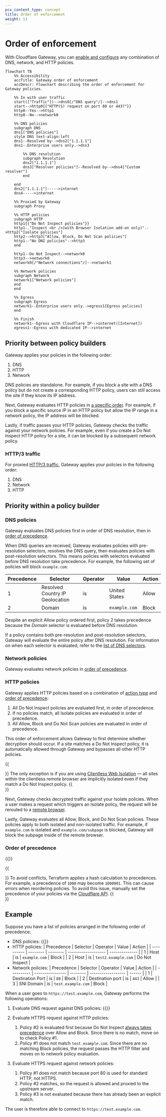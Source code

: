 ```yaml
---
pcx_content_type: concept
title: Order of enforcement
weight: 11
---
```


# Order of enforcement

With Cloudflare Gateway, you can [enable and configure](/cloudflare-one/policies/gateway/initial-setup/) any combination of DNS, network, and HTTP policies.

```mermaid
flowchart TB
    %% Accessibility
    accTitle: Gateway order of enforcement
    accDescr: Flowchart describing the order of enforcement for Gateway policies.

    %% In with user traffic
    start(["Traffic"])-->dns0[/"DNS query"/]-->dns1
    start-->http0{{"HTTP(S) request on port 80 or 443?"}}
    http0--Yes-->http1
    http0--No-->network0

    %% DNS policies
    subgraph DNS
    dns1["DNS policies"]
    style DNS text-align:left
    dns1--Resolved by-->dns2["1.1.1.1"]
    dns1-.Enterprise users only.->dns3

        %% DNS resolution
        subgraph Resolution
        dns2["1.1.1.1"]
        dns3["Resolver policies"]--Resolved by-->dns4["Custom resolver"]
        end

    end
    dns2["1.1.1.1"]----->internet
    dns4----->internet

    %% Proxied by Gateway
    subgraph Proxy

    %% HTTP policies
    subgraph HTTP
    http1{{"Do Not Inspect policies"}}
    http1-."Inspect <br />(with Browser Isolation add-on only)".->http2["Isolate policies"]
    http2-->http3["Allow, Block, Do Not Scan policies"]
    http1--"No DNI policies"-->http3
    end

    http1--Do Not Inspect-->network0
    http3-->network0
    network0[/"Network connections"/]-->network1

    %% Network policies
    subgraph Network
    network1["Network policies"]
    end
    end

    %% Egress
    subgraph Egress
    network1-.Enterprise users only.->egress1[Egress policies]
    end

    %% Finish
    network1--Egress with Cloudflare IP-->internet([Internet])
    egress1--Egress with dedicated IP-->internet
```

## Priority between policy builders

Gateway applies your policies in the following order:

1. DNS
2. HTTP
3. Network

DNS policies are standalone. For example, if you block a site with a DNS policy but do not create a corresponding HTTP policy, users can still access the site if they know its IP address.

Next, Gateway evaluates HTTP policies in [a specific order](#http-policies). For example, if you block a specific source IP in an HTTP policy but allow the IP range in a network policy, the IP address will be blocked.

Lastly, if traffic passes your HTTP policies, Gateway checks the traffic against your network policies. For example, even if you create a Do Not Inspect HTTP policy for a site, it can be blocked by a subsequent network policy.

### HTTP/3 traffic

For proxied [HTTP/3 traffic](/cloudflare-one/policies/gateway/http-policies/http3/), Gateway applies your policies in the following order:

1. DNS
2. Network
3. HTTP

## Priority within a policy builder

### DNS policies

Gateway evaluates DNS policies first in order of DNS resolution, then in [order of precedence](#order-of-precedence).

When DNS queries are received, Gateway evaluates policies with pre-resolution selectors, resolves the DNS query, then evaluates policies with post-resolution selectors. This means policies with selectors evaluated before DNS resolution take precedence. For example, the following set of policies will block `example.com`:

| Precedence | Selector                        | Operator | Value         | Action |
| ---------- | ------------------------------- | -------- | ------------- | ------ |
| 1          | Resolved Country IP Geolocation | is       | United States | Allow  |
| 2          | Domain                          | is       | `example.com` | Block  |

Despite an explicit Allow policy ordered first, policy 2 takes precedence because the _Domain_ selector is evaluated before DNS resolution.

If a policy contains both pre-resolution and post-resolution selectors, Gateway will evaluate the entire policy after DNS resolution. For information on when each selector is evaluated, refer to the [list of DNS selectors](/cloudflare-one/policies/gateway/dns-policies/#selectors).

### Network policies

Gateway evaluates network policies in [order of precedence](#order-of-precedence).

### HTTP policies

Gateway applies HTTP policies based on a combination of [action type](/cloudflare-one/policies/gateway/http-policies/#actions) and [order of precedence](#order-of-precedence):

1. All Do Not Inspect policies are evaluated first, in order of precedence.
2. If no policies match, all Isolate policies are evaluated in order of precedence.
3. All Allow, Block and Do Not Scan policies are evaluated in order of precedence.

This order of enforcement allows Gateway to first determine whether decryption should occur. If a site matches a Do Not Inspect policy, it is automatically allowed through Gateway and bypasses all other HTTP policies.

{{<Aside type="note">}}
The only exception is if you are using [Clientless Web Isolation](/cloudflare-one/policies/browser-isolation/setup/clientless-browser-isolation/) — all sites within the clientless remote browser are implicitly isolated even if they match a Do Not Inspect policy.
{{</Aside>}}

Next, Gateway checks decrypted traffic against your Isolate policies. When a user makes a request which triggers an Isolate policy, the request will be rerouted to a [remote browser](/cloudflare-one/policies/browser-isolation/).

Lastly, Gateway evaluates all Allow, Block, and Do Not Scan policies. These policies apply to both isolated and non-isolated traffic. For example, if `example.com` is isolated and `example.com/subpage` is blocked, Gateway will block the subpage inside of the remote browser.

### Order of precedence

{{<render file="gateway/_order-of-precedence.md" withParameters="DNS, network, or HTTP">}}

{{<Aside type="warning" header="Terraform precedence limitation">}}
To avoid conflicts, Terraform applies a hash calculation to precedences. For example, a precedence of `1000` may become `1000901`. This can cause errors when reordering policies. To avoid this issue, manually set the precedence of your policies via the [Cloudflare API](/api/operations/zero-trust-gateway-rules-update-zero-trust-gateway-rule).
{{</Aside>}}

## Example

Suppose you have a list of policies arranged in the following order of precedence:

- DNS policies:
  {{<render file="gateway/_order-of-precedence-dns.md">}}
- HTTP policies:
  | Precedence | Selector | Operator | Value               | Action         |
  | ---------- | -------- | -------- | ------------------- | -------------- |
  | 1          | Host     | is       | `example.com`       | Block          |
  | 2          | Host     | is       | `test2.example.com` | Do Not Inspect |
- Network policies:
  | Precedence | Selector         | Operator | Value              | Action |
  | ---------- | ---------------- | -------- | ------------------ | ------ |
  | 1          | Destination Port | is       | `80`               | Block  |
  | 2          | Destination port | is       | `443`              | Allow  |
  | 3          | SNI Domain       | is       | `test.example.com` | Block  |

When a user goes to `https://test.example.com`, Gateway performs the following operations:

1. Evaluate DNS request against DNS policies:
   {{<render file="gateway/_order-of-precedence-dns-order.md">}}

2. Evaluate HTTPS request against HTTP policies:

   1. Policy #2 is evaluated first because Do Not Inspect [always takes precedence](#http-policies) over Allow and Block. Since there is no match, move on to check Policy #1.
   2. Policy #1 does not match `test.example.com`. Since there are no matching Block policies, the request passes the HTTP filter and moves on to network policy evaluation.

3. Evaluate HTTPS request against network policies:

   1. Policy #1 does not match because port 80 is used for standard HTTP, not HTTPS.
   2. Policy #2 matches, so the request is allowed and proxied to the upstream server.
   3. Policy #3 is not evaluated because there has already been an explicit match.

The user is therefore able to connect to `https://test.example.com`.
